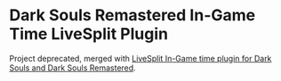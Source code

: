 # Dark Souls Remastered In-Game Time LiveSplit Plugin

Project deprecated, merged with [LiveSplit In-Game time plugin for Dark Souls and Dark Souls Remastered](https://github.com/CapitaineToinon/LiveSplit.DarkSoulsIGT).
